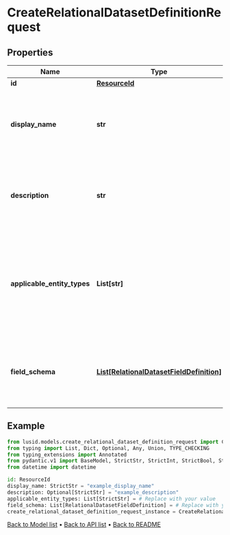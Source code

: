 # CreateRelationalDatasetDefinitionRequest

## Properties
Name | Type | Description | Notes
------------ | ------------- | ------------- | -------------
**id** | [**ResourceId**](ResourceId.md) |  | 
**display_name** | **str** | A user-friendly display name for the relational dataset definition. | 
**description** | **str** | A detailed description of the relational dataset definition and its purpose. | [optional] 
**applicable_entity_types** | **List[str]** | The types of entities this relational dataset definition can be applied to (e.g. Instrument, Portfolio, etc.). | 
**field_schema** | [**List[RelationalDatasetFieldDefinition]**](RelationalDatasetFieldDefinition.md) | The schema defining the structure and data types of the relational dataset. | 
## Example

```python
from lusid.models.create_relational_dataset_definition_request import CreateRelationalDatasetDefinitionRequest
from typing import List, Dict, Optional, Any, Union, TYPE_CHECKING
from typing_extensions import Annotated
from pydantic.v1 import BaseModel, StrictStr, StrictInt, StrictBool, StrictFloat, StrictBytes, Field, validator, ValidationError, conlist, constr
from datetime import datetime

id: ResourceId
display_name: StrictStr = "example_display_name"
description: Optional[StrictStr] = "example_description"
applicable_entity_types: List[StrictStr] = # Replace with your value
field_schema: List[RelationalDatasetFieldDefinition] = # Replace with your value
create_relational_dataset_definition_request_instance = CreateRelationalDatasetDefinitionRequest(id=id, display_name=display_name, description=description, applicable_entity_types=applicable_entity_types, field_schema=field_schema)

```

[Back to Model list](../README.md#documentation-for-models) &#8226; [Back to API list](../README.md#documentation-for-api-endpoints) &#8226; [Back to README](../README.md)

